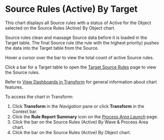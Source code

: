 # Source Rules (Active) By Target

This chart displays all Source rules with a status of Active for the
Object selected on the Source Rules (Active) By Object chart.

Source rules clean and massage Source data before it is loaded in the
Target table. The final Source rule (the rule with the highest priority)
pushes the data into the Target table from the Source.

Hover a cursor over the bar to view the total count of active Source
rules.

Click a bar for a Target table to open the [Target Source
Rules](../Page_Desc/Target_Source_Rules_H.htm) page to view the Source
rules.

Refer to [View Dashboards in
Transform](View_Dashboards_in_Transform.htm) for general information
about chart features.

To access the chart in Transform:

1.  Click <span style="font-weight: bold;">Transform</span> in the
    <span style="font-style: italic;">Navigation</span> pane or click
    **Transform** in the Context bar.
2.  Click the <span style="font-weight: bold;">Rule Report
    Summary</span> icon on the *[Process Area
    Launch](../Page_Desc/Process_Area_Launch.htm)* page.
3.  Click the bar on the Source Rules (Active) By Wave & Process Area
    chart.
4.  Click the bar on the Source Rules (Active) By Object chart.
